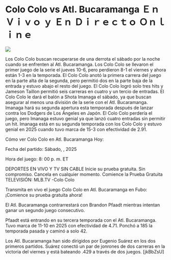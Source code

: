 # Colo Colo vs Atl. Bucaramanga Ｅｎ Ｖｉｖｏ ｙ Ｅｎ Ｄｉｒｅｃｔｏ Ｏｎｌｉｎｅ  
  
  
[![](https://i.imgur.com/qSNzIqt.png)](https://movie.rssnews.media/vlXWXyzxk.php)  
  
Los Colo Colo buscan recuperarse de una derrota el sábado por la noche cuando se enfrenten al Atl. Bucaramanga. Los Colo Colo se llevaron el primer juego de la serie el jueves 10-6, pero perdieron 8-1 el viernes y ahora están 1-3 en la temporada. El Colo Colo anotó la primera carrera del juego en la parte alta de la segunda, pero permitió dos en la parte baja de la entrada y estuvo abajo el resto del juego. El Colo Colo logró solo tres hits y Jameson Taillon permitió seis carreras en cuatro y un tercio de entradas. El Colo Colo le dará el balón a Shota Imanaga el sábado, ya que buscan asegurar al menos una división de la serie con el Atl. Bucaramanga. Imanaga hará su segunda apertura esta temporada después de lanzar contra los Dodgers de Los Ángeles en Japón. El Colo Colo perdería el juego, pero Imanaga estuvo genial ya que lanzó cuatro entradas sin permitir un hit. Imanaga está en su segunda temporada con los Colo Colo y estuvo genial en 2025 cuando tuvo marca de 15-3 con efectividad de 2.91.

Cómo ver Colo Colo en Atl. Bucaramanga Hoy:

Fecha del partido: Sábado, , 2025

Hora del juego: 8: 00 p. m. ET

DEPORTES EN VIVO Y TV SIN CABLE
Inicie su prueba gratuita. Sin compromiso. Cancela en cualquier momento.
Comience la Prueba Gratuita
TELEVISIÓN: MLB.TV -Colo Colo

Transmita en vivo el juego Colo Colo en Atl. Bucaramanga en Fubo: ¡Comience su prueba gratuita ahora! 

El Atl. Bucaramanga contrarrestará con Brandon Pfaadt mientras intentan ganar un segundo juego consecutivo.

Pfaadt está entrando en su tercera temporada con el Atl. Bucaramanga. Tuvo marca de 11-10 en 2025 con efectividad de 4.71. Ponchó a 185 la temporada pasada y caminó a solo 42.

Los Atl. Bucaramanga han sido dirigidos por Eugenio Suárez en los dos primeros partidos. Suárez conectó un par de jonrones de dos carreras en la victoria del viernes y está bateando .429 a través de dos juegos. [jkBbZsU]